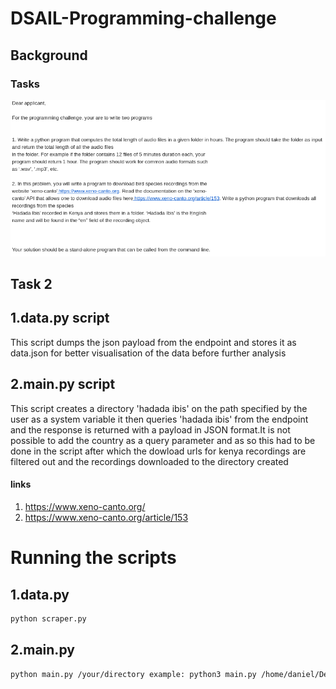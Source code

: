 # DSAIL-Programming-challenge
## Background
### Tasks
![Image description](https://github.com/DanNduati/DSAIL-Programming-challenge/blob/master/challenge.png)
## Task 2
## 1.data.py script

This script dumps the json payload from the endpoint and stores it as data.json for better visualisation of the data before further analysis

## 2.main.py script

This script creates a directory 'hadada ibis' on the path specified by the user as a system variable it then queries 'hadada ibis' from the endpoint and the response is returned with a payload in JSON format.It is not possible to add the country as a query parameter and as so this had to be done in the script after which the dowload urls for kenya recordings are filtered out and the recordings downloaded to the directory created
#### links
1. https://www.xeno-canto.org/
2. https://www.xeno-canto.org/article/153
# Running the scripts
## 1.data.py
```bash
python scraper.py
```
## 2.main.py
```bash
python main.py /your/directory example: python3 main.py /home/daniel/Desktop
```
